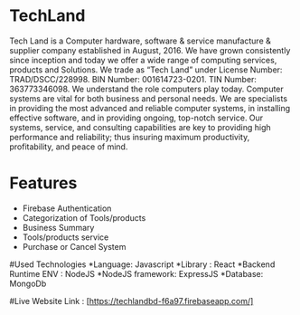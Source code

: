 # TechLand
Tech Land is a Computer hardware, software & service manufacture & supplier company established in August, 2016. We have grown consistently since inception and today we offer a wide range of computing services, products and Solutions. We trade as “Tech Land” under License Number: TRAD/DSCC/228998. BIN Number: 001614723-0201. TIN Number: 363773346098. We understand the role computers play today.  Computer systems are vital for both business and personal needs.  We are specialists in providing the most advanced and reliable computer systems, in installing effective software, and in providing ongoing, top-notch service.  Our systems, service, and consulting capabilities are key to providing high performance and reliability; thus insuring maximum productivity, profitability, and peace of mind.

# Features
* Firebase Authentication
* Categorization of Tools/products
* Business Summary
* Tools/products service
* Purchase or Cancel System

#Used Technologies
*Language: Javascript
*Library : React
*Backend Runtime ENV : NodeJS
*NodeJS framework: ExpressJS
*Database: MongoDb


#Live Website Link :
[https://techlandbd-f6a97.firebaseapp.com/]
